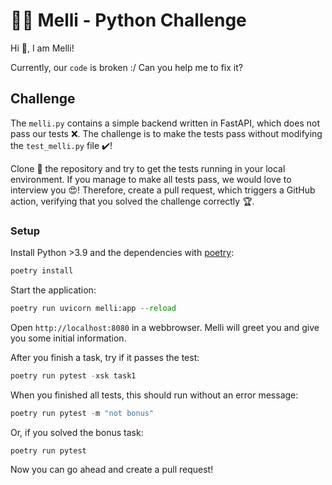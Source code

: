# 👩‍💻 Melli - Python Challenge

Hi 👋, I am Melli!

Currently, our `code` is broken :/ Can you help me to fix it?

## Challenge

The `melli.py` contains a simple backend written in FastAPI, which does not pass our tests ❌. The challenge is to make the tests pass without modifying the `test_melli.py` file ✔️!

Clone 👯 the repository and try to get the tests running in your local environment. If you manage to make all tests pass, we would love to interview you 😍! Therefore, create a pull request, which triggers a GitHub action, verifying that you solved the challenge correctly 🏆.

### Setup

Install Python >3.9 and the dependencies with [poetry](https://python-poetry.org/):

```python
poetry install
```

Start the application:

```python
poetry run uvicorn melli:app --reload
```

Open `http://localhost:8080` in a webbrowser. Melli will greet you and give you some initial information.

After you finish a task, try if it passes the test:

```python
poetry run pytest -xsk task1
```

When you finished all tests, this should run without an error message:

```python
poetry run pytest -m "not bonus"
```

Or, if you solved the bonus task:

```python
poetry run pytest
```

Now you can go ahead and create a pull request!
